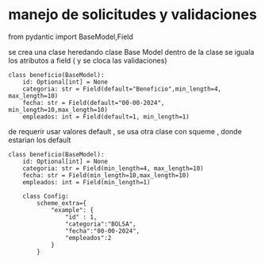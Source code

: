 # manejo de solicitudes y validaciones

from pydantic import BaseModel,Field


se crea una clase heredando clase Base Model
dentro de la clase se iguala los atributos a field ( y se cloca las validaciones)

```
class beneficio(BaseModel):
    id: Optional[int] = None
    categoria: str = Field(default="Beneficio",min_length=4, max_length=10)
    fecha: str = Field(default="00-00-2024", min_length=10,max_length=10)
    empleados: int = Field(default=1, min_length=1)
```

de requerir usar valores default , se usa otra clase con squeme , donde estarian los default
```
class beneficio(BaseModel):
    id: Optional[int] = None
    categoria: str = Field(min_length=4, max_length=10)
    fecha: str = Field(min_length=10,max_length=10)
    empleados: int = Field(min_length=1)

    class Config:
        scheme_extra={
            "example": {
                "id" : 1,
                "categoria":"BOLSA",
                "fecha":"00-00-2024",
                "empleados":2
            }
        }
```
